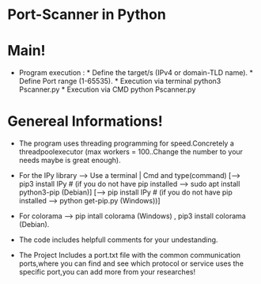 # Port-Scanner in Python

# Main!
* Program execution : * Define the target/s (IPv4 or domain-TLD name). 
                     * Define Port range (1-65535).
                     * Execution via terminal python3 Pscanner.py
                     * Execution via CMD python Pscanner.py
                    
# Genereal Informations!
* The program uses threading programming for speed.Concretely a threadpoolexecutor (max workers = 100..Change the number to your needs maybe is great enough).
* For the IPy library --> Use a terminal | Cmd and type(command) [--> pip3 install IPy # (if you do not have pip installed --> sudo apt install python3-pip (Debian)]
                                                                [--> pip install IPy # (if you do not have pip installed --> python get-pip.py (Windows))]
                                                                                                         
* For colorama --> pip intall colorama (Windows) , pip3 install colorama (Debian).                                                                                                 
* The code includes helpfull comments for your undestanding.
* The Project Includes a port.txt file with the common communication ports,where you can find and see which protocol or service uses the specific port,you can add more from your researches!
